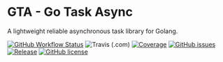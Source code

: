 # GTA - Go Task Async

A lightweight reliable asynchronous task library for Golang.

[![GitHub Workflow Status](https://img.shields.io/github/workflow/status/ycydsxy/gta/Go?logo=github)](https://github.com/ycydsxy/gta/actions/workflows/go.yml)
![Travis (.com)](https://img.shields.io/travis/com/ycydsxy/gta?label=test&logo=travis)
[![Coverage](https://img.shields.io/codecov/c/github/ycydsxy/gta?logo=codecov)](https://codecov.io/gh/ycydsxy/gta)
[![GitHub issues](https://img.shields.io/github/issues/ycydsxy/gta)](https://github.com/ycydsxy/gta/issues)
[![Release](https://img.shields.io/github/v/release/ycydsxy/gta.svg)](https://github.com/ycydsxy/gta/releases)
[![GitHub license](https://img.shields.io/github/license/ycydsxy/gta)](https://github.com/ycydsxy/gta/blob/main/LICENSE)

